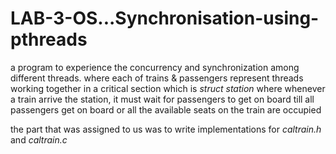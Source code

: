 # LAB-3-OS...Synchronisation-using-pthreads

a program to experience the concurrency and synchronization among different threads. where each of trains & passengers represent threads 
working together in a critical section which is _struct station_ where whenever a train arrive the station, it must wait for passengers to 
get on board till all passengers get on board or all the available seats on the train are occupied

the part that was assigned to us was to write implementations for _caltrain.h_ and _caltrain.c_ 
